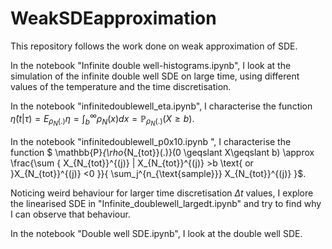 # WeakSDEapproximation
This repository follows the work done on weak approximation of SDE.

In the notebook "Infinite double well-histograms.ipynb", I look at the simulation of the infinite double well SDE on large time, using different values of the temperature and the time discretisation. 


In the notebook "infinitedoublewell_eta.ipynb", I characterise the function $\hat{\eta}(t|\tau)=E_{\rho_N(.)} \eta =\int_{b}^\infty \rho_N(x) dx= \mathbb{P}_{\rho_N(.)}(X\geqslant b)$. 

In the notebook "infinitedoublewell_p0x10.ipynb ", I characterise the function $
\mathbb{P}_{\rho_{N_{tot}}(.)}(0 \geqslant X\geqslant b)  \approx \frac{\sum \{ X_{N_{tot}}^{(j)} | X_{N_{tot}}^{(j)} >b \text{ or }X_{N_{tot}}^{(j)} <0 \}}{ \sum_j^{n_{\text{sample}}}  X_{N_{tot}}^{(j)} }$.

Noticing weird behaviour for larger time discretisation $\Delta t$ values, I explore the linearised SDE in "Infinite_doublewell_largedt.ipynb" and try to find why I can observe that behaviour. 
 

In the notebook "Double well SDE.ipynb", I look at the double well SDE.
